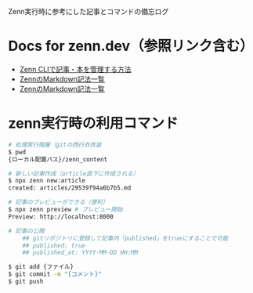 Zenn実行時に参考にした記事とコマンドの備忘ログ

# Docs for zenn.dev（参照リンク含む）

- [Zenn CLIで記事・本を管理する方法](https://zenn.dev/zenn/articles/zenn-cli-guide)
- [ZennのMarkdown記法一覧](https://zenn.dev/zenn/articles/markdown-guide)
- [ZennのMarkdown記法一覧](https://zenn.dev/zenn/articles/markdown-guide)

# zenn実行時の利用コマンド

```sh
# 処理実行階層（gitの西行衣改装
$ pwd
{ローカル配置パス}/zenn_content

# 新しい記事作成（article直下に作成される）
$ npx zenn new:article 
created: articles/29539f94a6b7b5.md

# 記事のプレビューができる（便利）
$ npx zenn preview # プレビュー開始
Preview: http://localhost:8000

# 記事の公開
	## gitリポジトリに登録して記事内「published」をtrueにすることで可能
	## published: true
	## published_at: YYYY-MM-DD HH:MM

$ git add {ファイル}
$ git commit -m "{コメント}"
$ git push

```